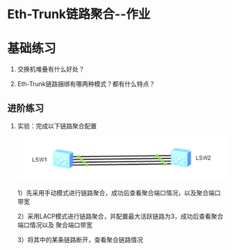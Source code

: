 # Eth-Trunk链路聚合--作业

# 基础练习

1. 交换机堆叠有什么好处？ 

   

2. Eth-Trunk链路捆绑有哪两种模式？都有什么特点？

   

## 进阶练习

1. 实验：完成以下链路聚合配置 

   ![](./images/04.png)

   1）先采用手动模式进行链路聚合，成功后查看聚合端口情况，以及聚合端口带宽  

   2）采用LACP模式进行链路聚合，并配置最大活跃链路为3，成功后查看聚合端口情况以及 聚合端口带宽  

   3）将其中的某条链路断开，查看聚合链路情况